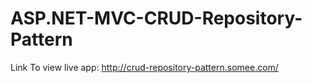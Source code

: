# ASP.NET-MVC-CRUD-Repository-Pattern

Link To view live app: http://crud-repository-pattern.somee.com/
